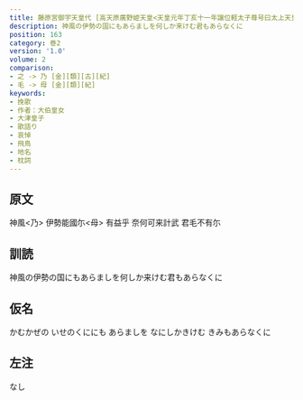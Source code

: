```yaml
---
title: 藤原宮御宇天皇代 [高天原廣野姫天皇<天皇元年丁亥十一年譲位軽太子尊号曰太上天皇>] / 大津皇子薨之後大来皇女従伊勢齋宮上京之時御作歌二首
description: 神風の伊勢の国にもあらましを何しか来けむ君もあらなくに
position: 163
category: 巻2
version: '1.0'
volume: 2
comparison:
- 之 -> 乃 [金][類][古][紀]
- 毛 -> 母 [金][類][紀]
keywords:
- 挽歌
- 作者：大伯皇女
- 大津皇子
- 歌語り
- 哀悼
- 飛鳥
- 地名
- 枕詞
---
```


## 原文

神風<乃> 伊勢能國尓<母> 有益乎 奈何可来計武 君毛不有尓

## 訓読

神風の伊勢の国にもあらましを何しか来けむ君もあらなくに

## 仮名

かむかぜの いせのくににも あらましを なにしかきけむ きみもあらなくに

## 左注

なし
